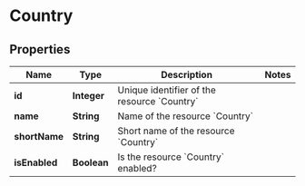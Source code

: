 

# Country


## Properties

| Name | Type | Description | Notes |
|------------ | ------------- | ------------- | -------------|
|**id** | **Integer** | Unique identifier of the resource &#x60;Country&#x60; |  |
|**name** | **String** | Name of the resource &#x60;Country&#x60; |  |
|**shortName** | **String** | Short name of the resource &#x60;Country&#x60; |  |
|**isEnabled** | **Boolean** | Is the resource &#x60;Country&#x60; enabled? |  |



